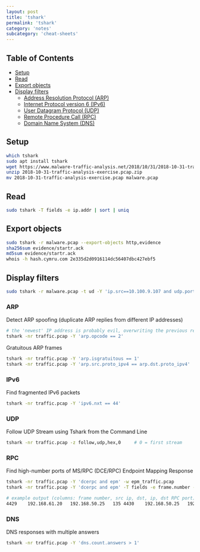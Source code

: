```yaml
---
layout: post
title: 'tshark'
permalink: 'tshark'
category: 'notes'
subcategory: 'cheat-sheets'
---
```


## Table of Contents
* [Setup](#setup)
* [Read](#read)
* [Export objects](#export-objects)
* [Display filters](#display-filters)
  * [Address Resolution Protocol (ARP)](#arp)
  * [Internet Protocol version 6 (IPv6)](#ipv6)
  * [User Datagram Protocol (UDP)](#udp)
  * [Remote Procedure Call (RPC)](#rpc)
  * [Domain Name System (DNS)](#dns)

## Setup
```bash
which tshark
sudo apt install tshark
wget https://www.malware-traffic-analysis.net/2018/10/31/2018-10-31-traffic-analysis-exercise.pcap.zip
unzip 2018-10-31-traffic-analysis-exercise.pcap.zip
mv 2018-10-31-traffic-analysis-exercise.pcap malware.pcap
```

## Read
```bash
sudo tshark -T fields -e ip.addr | sort | uniq
```

## Export objects
```bash
sudo tshark -r malware.pcap --export-objects http,evidence
sha256sum evidence/startr.ack
md5sum evidence/startr.ack
whois -h hash.cymru.com 2e335d2d0916114dc56407dbc427ebf5
```

## Display filters
```bash
sudo tshark -r malware.pcap -t ud -Y 'ip.src==10.100.9.107 and udp.port==53'
```

### ARP
Detect ARP spoofing (duplicate ARP replies from different IP addresses)
```bash
# the 'newest' IP address is probably evil, overwriting the previous reply
tshark -nr traffic.pcap -Y 'arp.opcode == 2'
```
Gratuitous ARP frames
```bash
tshark -nr traffic.pcap -Y 'arp.isgratuitous == 1'
tshark -nr traffic.pcap -Y 'arp.src.proto_ipv4 == arp.dst.proto_ipv4'
```

### IPv6
Find fragmented IPv6 packets
```bash
tshark -nr traffic.pcap -Y 'ipv6.nxt == 44'
```

### UDP
Follow UDP Stream using Tshark from the Command Line
```bash
tshark -nr traffic.pcap -z follow,udp,hex,0     # 0 = first stream
```

### RPC
Find high-number ports of MS/RPC (DCE/RPC) Endpoint Mapping Response
```bash
tshark -nr traffic.pcap -Y 'dcerpc and epm' -w epm_traffic.pcap
tshark -nr traffic.pcap -Y 'dcerpc and epm' -T fields -e frame.number -e ip.src -e ip.dst -e epm.proto.tcp_port

# example output (columns: frame number, src ip, dst, ip, dst RPC port) 
4429	192.168.61.20	192.168.50.25	135 4430	192.168.50.25	192.168.61.20	49155 <--- dst RPC port 
```

### DNS
DNS responses with multiple answers 
```bash
tshark -nr traffic.pcap -Y 'dns.count.answers > 1'
```
